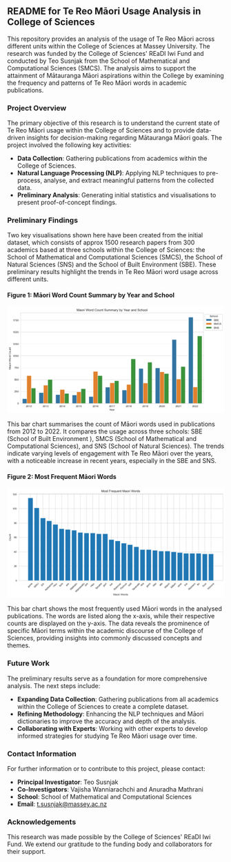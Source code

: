 ## README for Te Reo Māori Usage Analysis in College of Sciences

This repository provides an analysis of the usage of Te Reo Māori across different units within the College of Sciences at Massey University. The research was funded by the College of Sciences' REaDI Iwi Fund and conducted by Teo Susnjak from the School of Mathematical and Computational Sciences (SMCS). The analysis aims to support the attainment of Mātauranga Māori aspirations within the College by examining the frequency and patterns of Te Reo Māori words in academic publications.

### Project Overview

The primary objective of this research is to understand the current state of Te Reo Māori usage within the College of Sciences and to provide data-driven insights for decision-making regarding Mātauranga Māori goals. The project involved the following key activities:

- **Data Collection**: Gathering publications from academics within the College of Sciences.
- **Natural Language Processing (NLP)**: Applying NLP techniques to pre-process, analyse, and extract meaningful patterns from the collected data.
- **Preliminary Analysis**: Generating initial statistics and visualisations to present proof-of-concept findings.

### Preliminary Findings

Two key visualisations shown here have been created from the initial dataset, which consists of approx 1500 research papers from 300 academics based at three schools within the College of Sciences: the School of Mathematical and Computational Sciences (SMCS), the School of Natural Sciences (SNS) and the School of Built Environment (SBE). These preliminary results highlight the trends in Te Reo Māori word usage across different units.

#### Figure 1: Māori Word Count Summary by Year and School

![Maori Word Count Summary by Year and School](words_by_school.png)

This bar chart summarises the count of Māori words used in publications from 2012 to 2022. It compares the usage across three schools: SBE (School of  Built Environment ), SMCS (School of Mathematical and Computational Sciences), and SNS (School of Natural Sciences). The trends indicate varying levels of engagement with Te Reo Māori over the years, with a noticeable increase in recent years, especially in the SBE and SNS.

#### Figure 2: Most Frequent Māori Words

![Most Frequent Maori Words](frequency.png)

This bar chart shows the most frequently used Māori words in the analysed publications. The words are listed along the x-axis, while their respective counts are displayed on the y-axis. The data reveals the prominence of specific Māori terms within the academic discourse of the College of Sciences, providing insights into commonly discussed concepts and themes.

### Future Work

The preliminary results serve as a foundation for more comprehensive analysis. The next steps include:

- **Expanding Data Collection**: Gathering publications from all academics within the College of Sciences to create a complete dataset.
- **Refining Methodology**: Enhancing the NLP techniques and Māori dictionaries to improve the accuracy and depth of the analysis.
- **Collaborating with Experts**: Working with other experts to develop informed strategies for studying Te Reo Māori usage over time.

### Contact Information

For further information or to contribute to this project, please contact:

- **Principal Investigator**: Teo Susnjak
- **Co-Investigators**: Vajisha Wanniarachchi and Anuradha Mathrani
- **School**: School of Mathematical and Computational Sciences
- **Email**: t.susnjak@massey.ac.nz

### Acknowledgements

This research was made possible by the College of Sciences' REaDI Iwi Fund.  We extend our gratitude to the funding body and collaborators for their support.

